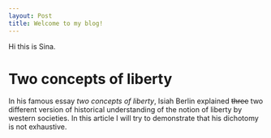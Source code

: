 ```yaml
---
layout: Post
title: Welcome to my blog!
---
```


Hi this is Sina. 


# Two concepts of liberty 

In his famous essay *two concepts of liberty*, Isiah Berlin explained ~~three~~ two different version of historical understanding of the notion of liberty by western societies. In this article I will try to demonstrate that his dichotomy is not exhaustive. 
